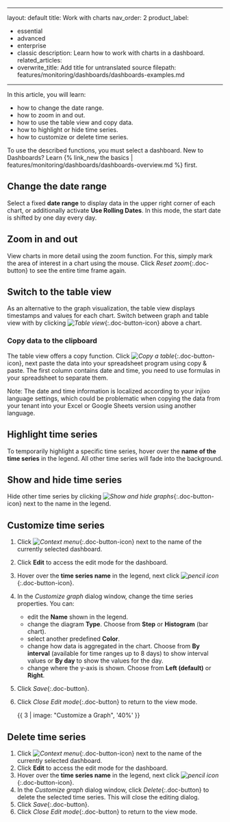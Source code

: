 
---
layout: default
title: Work with charts
nav_order: 2
product_label:
  - essential
  - advanced
  - enterprise
  - classic
description: Learn how to work with charts in a dashboard.
related_articles:
  - overwrite_title: Add title for untranslated source
    filepath: features/monitoring/dashboards/dashboards-examples.md
---

In this article, you will learn:
- how to change the date range.
- how to zoom in and out.
- how to use the table view and copy data.
- how to highlight or hide time series.
- how to customize or delete time series.

To use the described functions, you must select a dashboard. New to Dashboards? Learn {% link_new the basics | features/monitoring/dashboards/dashboards-overview.md %} first. 

## Change the date range

Select a fixed **date range** to display data in the upper right corner of each chart, or additionally activate **Use Rolling Dates**. In this mode, the start date is shifted by one day every day.

## Zoom in and out

View charts in more detail using the zoom function. For this, simply mark the area of interest in a chart using the mouse. Click *Reset zoom*{:.doc-button} to see the entire time frame again.

## Switch to the table view

As an alternative to the graph visualization, the table view displays timestamps and values for each chart. Switch between graph and table view with by clicking _![Table view](/assets/img/common/dashboards/table.png)_{:.doc-button-icon} above a chart.

### Copy data to the clipboard

The table view offers a copy function. Click _![Copy a table](/assets/img/common/dashboards/copy.png)_{:.doc-button-icon}, next paste the data into your spreadsheet program using copy & paste. The first column contains date and time, you need to use formulas in your spreadsheet to separate them.

Note: The date and time information is localized according to your injixo language settings, which could be problematic when copying the data from your tenant into your Excel or Google Sheets version using another language.

## Highlight time series

To temporarily highlight a specific time series, hover over the **name of the time series** in the legend. All other time series will fade into the background.

## Show and hide time series

Hide other time series by clicking _![Show and hide graphs](/assets/img/common/dashboards/view.png)_{:.doc-button-icon} next to the name in the legend.

## Customize time series

1. Click _![Context menu](/assets/img/common/dashboards/context-menu.png)_{:.doc-button-icon} next to the name of the currently selected dashboard.
2. Click **Edit** to access the edit mode for the dashboard.
3. Hover over the **time series name** in the legend, next click _![pencil icon](/assets/img/common/item-edit.gif)_{:.doc-button-icon}.
4. In the *Customize graph* dialog window, change the time series properties. You can:
    - edit the **Name** shown in the legend.
    - change the diagram **Type**. Choose from **Step** or **Histogram** (bar chart).
    - select another predefined **Color**.
    - change how data is aggregated in the chart. Choose from **By interval** (available for time ranges up to 8 days) to show interval values or **By day** to show the values for the day.
    - change where the y-axis is shown. Choose from **Left (default)** or **Right**.
5. Click *Save*{:.doc-button}.
6. Click *Close Edit mode*{:.doc-button} to return to the view mode.

   {{ 3 | image: "Customize a Graph", '40%' }}

## Delete time series

1. Click _![Context menu](/assets/img/common/dashboards/context-menu.png)_{:.doc-button-icon} next to the name of the currently selected dashboard.
2. Click **Edit** to access the edit mode for the dashboard.
3. Hover over the **time series name** in the legend, next click _![pencil icon](/assets/img/common/item-edit.gif)_{:.doc-button-icon}.
4. In the *Customize graph* dialog window, click *Delete*{:.doc-button} to delete the selected time series. This will close the editing dialog.
5. Click *Save*{:.doc-button}.
6. Click *Close Edit mode*{:.doc-button} to return to the view mode.
